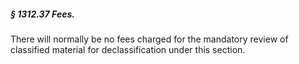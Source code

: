 ##### § 1312.37 Fees. #####

There will normally be no fees charged for the mandatory review of classified material for declassification under this section.